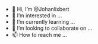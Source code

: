 - 👋 Hi, I’m @Johanlixbert
- 👀 I’m interested in ...
- 🌱 I’m currently learning ...
- 💞️ I’m looking to collaborate on ...
- 📫 How to reach me ...

<!---
Johanlixbert/Johanlixbert is a ✨ special ✨ repository because its `README.md` (this file) appears on your GitHub profile.
You can click the Preview link to take a look at your changes.
--->
